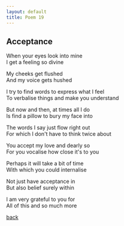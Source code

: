 ```yaml
---
layout: default
title: Poem 19
---
```


## Acceptance

When your eyes look into mine \
I get a feeling so divine

My cheeks get flushed \
And my voice gets hushed

I try to find words to express what I feel \
To verbalise things and make you understand

But now and then, at times all I do \
Is find a pillow to bury my face into

The words I say just flow right out \
For which I don't have to think twice about

You accept my love and dearly so \
For you vocalise how close it's to you

Perhaps it will take a bit of time \
With which you could internalise

Not just have acceptance in \
But also belief surely within

I am very grateful to you for \
All of this and so much more


 [back](../index-page.html)